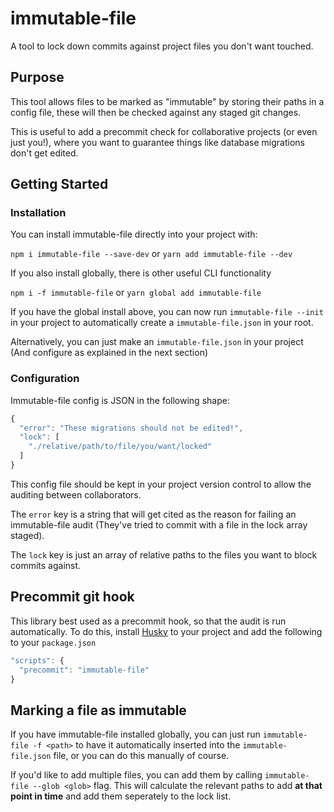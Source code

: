 # immutable-file

A tool to lock down commits against project files you don't want touched.

## Purpose

This tool allows files to be marked as "immutable" by storing their paths in a
config file, these will then be checked against any staged git changes.

This is useful to add a precommit check for collaborative projects (or even just
you!), where you want to guarantee things like database migrations don't get
edited.

## Getting Started

### Installation

You can install immutable-file directly into your project with:

`npm i immutable-file --save-dev` or `yarn add immutable-file --dev`

If you also install globally, there is other useful CLI functionality

`npm i -f immutable-file` or `yarn global add immutable-file`

If you have the global install above, you can now run `immutable-file --init` in
your project to automatically create a `immutable-file.json` in your root.

Alternatively, you can just make an `immutable-file.json` in your project (And
configure as explained in the next section)

### Configuration

Immutable-file config is JSON in the following shape:

```javascript
{
  "error": "These migrations should not be edited!",
  "lock": [
    "./relative/path/to/file/you/want/locked"
  ]
}
```

This config file should be kept in your project version control to allow the
auditing between collaborators.

The `error` key is a string that will get cited as the reason for failing an
immutable-file audit (They've tried to commit with a file in the lock array
staged).

The `lock` key is just an array of relative paths to the files you want to block
commits against.

## Precommit git hook

This library best used as a precommit hook, so that the audit is run
automatically. To do this, install [Husky](https://github.com/typicode/husky) to
your project and add the following to your `package.json`

```javascript
"scripts": {
  "precommit": "immutable-file"
}
```

## Marking a file as immutable

If you have immutable-file installed globally, you can just run `immutable-file
-f <path>` to have it automatically inserted into the `immutable-file.json`
file, or you can do this manually of course.

If you'd like to add multiple files, you can add them by calling `immutable-file
--glob <glob>` flag. This will calculate the relevant paths to add **at that
point in time** and add them seperately to the lock list.
